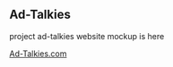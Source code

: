 <h2>Ad-Talkies</h2>
<p>project ad-talkies website mockup is here</p>
<div><a href="https://ad-talkies.netlify.com">Ad-Talkies.com</a></div>
